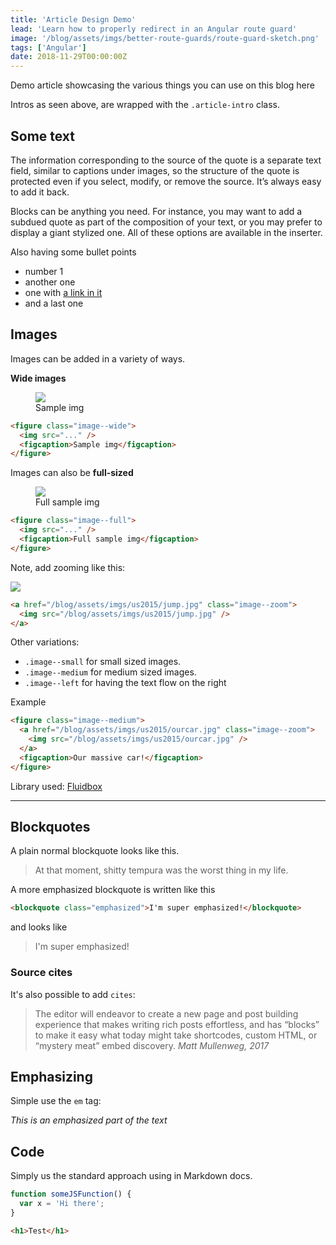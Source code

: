 ```yaml
---
title: 'Article Design Demo'
lead: 'Learn how to properly redirect in an Angular route guard'
image: '/blog/assets/imgs/better-route-guards/route-guard-sketch.png'
tags: ['Angular']
date: 2018-11-29T00:00:00Z
---
```


Demo article showcasing the various things you can use on this blog here

<!--more-->

Intros as seen above, are wrapped with the `.article-intro` class.

## Some text

The information corresponding to the source of the quote is a separate text field, similar to captions under images, so the structure of the quote is protected even if you select, modify, or remove the source. It’s always easy to add it back.

Blocks can be anything you need. For instance, you may want to add a subdued quote as part of the composition of your text, or you may prefer to display a giant stylized one. All of these options are available in the inserter.

Also having some bullet points

- number 1
- another one
- one with [a link in it](https://www.google.com)
- and a last one


## Images

Images can be added in a variety of ways.

**Wide images**

<figure class="image--wide">
    <img src="https://d262ilb51hltx0.cloudfront.net/max/1067/1*0nMN9zMCyIDhnjbzRgeIlw.jpeg" >
    <figcaption>Sample img</figcaption>
</figure>

```html
<figure class="image--wide">
  <img src="..." />
  <figcaption>Sample img</figcaption>
</figure>
```

Images can also be **full-sized**

<figure class="image--full">
    <img src="https://d262ilb51hltx0.cloudfront.net/max/1067/1*0nMN9zMCyIDhnjbzRgeIlw.jpeg" >
    <figcaption>Full sample img</figcaption>
</figure>

```html
<figure class="image--full">
  <img src="..." />
  <figcaption>Full sample img</figcaption>
</figure>
```

Note, add zooming like this:

<a href="https://d262ilb51hltx0.cloudfront.net/max/1067/1*0nMN9zMCyIDhnjbzRgeIlw.jpeg" class="image--zoom">
    <img src="https://d262ilb51hltx0.cloudfront.net/max/1067/1*0nMN9zMCyIDhnjbzRgeIlw.jpeg">
</a>

```html
<a href="/blog/assets/imgs/us2015/jump.jpg" class="image--zoom">
  <img src="/blog/assets/imgs/us2015/jump.jpg" />
</a>
```

Other variations:

- `.image--small` for small sized images.
- `.image--medium` for medium sized images.
- `.image--left` for having the text flow on the right

Example

```html
<figure class="image--medium">
  <a href="/blog/assets/imgs/us2015/ourcar.jpg" class="image--zoom">
    <img src="/blog/assets/imgs/us2015/ourcar.jpg" />
  </a>
  <figcaption>Our massive car!</figcaption>
</figure>
```

Library used: [Fluidbox](http://www.jqueryscript.net/demo/Medium-Style-jQuery-Image-Enlargement-Plugin-Fluidbox/)

---

## Blockquotes

A plain normal blockquote looks like this.

<blockquote>
    At that moment, shitty tempura was the worst thing in my life.
</blockquote>

A more emphasized blockquote is written like this

```html
<blockquote class="emphasized">I'm super emphasized!</blockquote>
```

and looks like

<blockquote class="emphasized">I'm super emphasized!</blockquote>

### Source cites

It's also possible to add `cites`:

> The editor will endeavor to create a new page and post building experience that makes writing rich posts effortless, and has “blocks” to make it easy what today might take shortcodes, custom HTML, or “mystery meat” embed discovery. <cite>Matt Mullenweg, 2017</cite>

## Emphasizing

Simple use the `em` tag:

<em>This is an emphasized part of the text</em>


## Code

Simply us the standard approach using in Markdown docs.

```javascript
function someJSFunction() {
  var x = 'Hi there';
}
```

```html
<h1>Test</h1>
```

